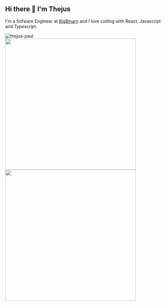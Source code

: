 ## Hi there 👋 I'm Thejus

<span>I'm a Sofware Engineer at <a href="https://github.com/bigbinary">BigBinary</a> and I love coding with React, Javascript and Typescript.</span>

<img src="https://komarev.com/ghpvc/?username=thejus-paul&label=Profile%20views&color=0e75b6&style=flat" alt="thejus-paul" >

<img align="center" src="http://github-readme-streak-stats.herokuapp.com?user=thejus-paul&theme=react&hide_border=true&date_format=j%20M%5B%20Y%5D&fire=00DDA4" width="423px" />

<img align="center" src="https://github-readme-stats.vercel.app/api?username=thejus-paul&theme=react&show_icons=false&count_private=true&hide_border=true" width="423px" />
